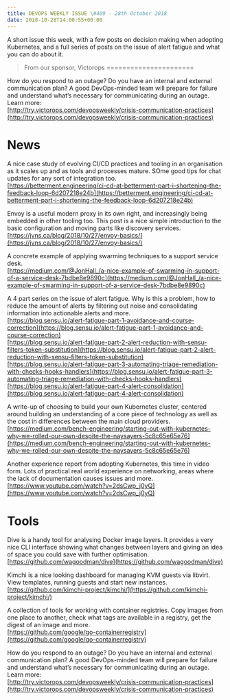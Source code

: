 ```yaml
---
title: DEVOPS WEEKLY ISSUE \#409 - 28th October 2018 
date: 2018-10-28T14:00:55+00:00
---
```


A short issue this week, with a few posts on decision making when adopting Kubernetes, and a full series of posts on the issue of alert fatigue and what you can do about it.


>From our sponsor, Victorops
======================

How do you respond to an outage? Do you have an internal and external communication plan? A good DevOps-minded team will prepare for failure and understand what’s necessary for communicating during an outage. Learn more:
<br>[http://try.victorops.com/devopsweekly/crisis-communication-practices](http://try.victorops.com/devopsweekly/crisis-communication-practices)


News
====

A nice case study of evolving CI/CD practices and tooling in an organisation as it scales up and as tools and processes mature. SOme good tips for chat updates for any sort of integration too.
<br>[https://betterment.engineering/ci-cd-at-betterment-part-i-shortening-the-feedback-loop-6d207218e24b](https://betterment.engineering/ci-cd-at-betterment-part-i-shortening-the-feedback-loop-6d207218e24b)


Envoy is a useful modern proxy in its own right, and increasingly being embedded in other tooling too. This post is a nice simple introduction to the basic configuration and moving parts like discovery services.
<br>[https://jvns.ca/blog/2018/10/27/envoy-basics/](https://jvns.ca/blog/2018/10/27/envoy-basics/)


A concrete example of applying swarming techniques to a support service desk.
<br>[https://medium.com/@JonHall_/a-nice-example-of-swarming-in-support-of-a-service-desk-7bdbe8e9890c](https://medium.com/@JonHall_/a-nice-example-of-swarming-in-support-of-a-service-desk-7bdbe8e9890c)


A 4 part series on the issue of alert fatigue. Why is this a problem, how to reduce the amount of alerts by filtering out noise and consolidating information into actionable alerts and more.
<br>[https://blog.sensu.io/alert-fatigue-part-1-avoidance-and-course-correction](https://blog.sensu.io/alert-fatigue-part-1-avoidance-and-course-correction)
<br>[https://blog.sensu.io/alert-fatigue-part-2-alert-reduction-with-sensu-filters-token-substitution](https://blog.sensu.io/alert-fatigue-part-2-alert-reduction-with-sensu-filters-token-substitution)
<br>[https://blog.sensu.io/alert-fatigue-part-3-automating-triage-remediation-with-checks-hooks-handlers](https://blog.sensu.io/alert-fatigue-part-3-automating-triage-remediation-with-checks-hooks-handlers)
<br>[https://blog.sensu.io/alert-fatigue-part-4-alert-consolidation](https://blog.sensu.io/alert-fatigue-part-4-alert-consolidation)


A write-up of choosing to build your own Kubernetes cluster, centered around building an understanding of a core piece of technology as well as the cost in differences between the main cloud providers.
<br>[https://medium.com/bench-engineering/starting-out-with-kubernetes-why-we-rolled-our-own-despite-the-naysayers-5c8c65e65e76](https://medium.com/bench-engineering/starting-out-with-kubernetes-why-we-rolled-our-own-despite-the-naysayers-5c8c65e65e76)


Another experience report from adopting Kubernetes, this time in video form. Lots of practical real world experience on networking, areas where the lack of documentation causes issues and more.
<br>[https://www.youtube.com/watch?v=2dsCwp_j0yQ](https://www.youtube.com/watch?v=2dsCwp_j0yQ)


Tools
====

Dive is a handy tool for analysing Docker image layers. It provides a very nice CLI interface showing what changes between layers and giving an idea of space you could save with further optimisation.
<br>[https://github.com/wagoodman/dive](https://github.com/wagoodman/dive)


Kimchi is a nice looking dashboard for managing KVM guests via libvirt. View templates, running guests and start new instances.
<br>[https://github.com/kimchi-project/kimchi/](https://github.com/kimchi-project/kimchi/)


A collection of tools for working with container registries. Copy images from one place to another, check what tags are available in a registry, get the digest of an image and more.
<br>[https://github.com/google/go-containerregistry](https://github.com/google/go-containerregistry)


How do you respond to an outage? Do you have an internal and external communication plan? A good DevOps-minded team will prepare for failure and understand what’s necessary for communicating during an outage. Learn more:
<br>[http://try.victorops.com/devopsweekly/crisis-communication-practices](http://try.victorops.com/devopsweekly/crisis-communication-practices)



